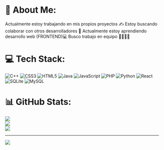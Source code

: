 # 💫 About Me:
Actualmente estoy trabajando en mis propios proyectos ✍
Estoy buscando colaborar con otros desarrolladores 🤝
Actualmente estoy aprendiendo desarrollo web (FRONTEND)💻
Busco trabajo en equipo 👨‍💻👨‍💻


# 💻 Tech Stack:
![C++](https://img.shields.io/badge/c++-%2300599C.svg?style=for-the-badge&logo=c%2B%2B&logoColor=white) ![CSS3](https://img.shields.io/badge/css3-%231572B6.svg?style=for-the-badge&logo=css3&logoColor=white) ![HTML5](https://img.shields.io/badge/html5-%23E34F26.svg?style=for-the-badge&logo=html5&logoColor=white) ![Java](https://img.shields.io/badge/java-%23ED8B00.svg?style=for-the-badge&logo=java&logoColor=white) ![JavaScript](https://img.shields.io/badge/javascript-%23323330.svg?style=for-the-badge&logo=javascript&logoColor=%23F7DF1E) ![PHP](https://img.shields.io/badge/php-%23777BB4.svg?style=for-the-badge&logo=php&logoColor=white) ![Python](https://img.shields.io/badge/python-3670A0?style=for-the-badge&logo=python&logoColor=ffdd54) ![React](https://img.shields.io/badge/react-%2320232a.svg?style=for-the-badge&logo=react&logoColor=%2361DAFB) ![SQLite](https://img.shields.io/badge/sqlite-%2307405e.svg?style=for-the-badge&logo=sqlite&logoColor=white) ![MySQL](https://img.shields.io/badge/mysql-%2300f.svg?style=for-the-badge&logo=mysql&logoColor=white)
# 📊 GitHub Stats:
![](https://github-readme-stats.vercel.app/api?username=orellana888&theme=algolia&hide_border=false&include_all_commits=false&count_private=false)<br/>
![](https://github-readme-streak-stats.herokuapp.com/?user=orellana888&theme=algolia&hide_border=false)<br/>
![](https://github-readme-stats.vercel.app/api/top-langs/?username=orellana888&theme=algolia&hide_border=false&include_all_commits=false&count_private=false&layout=compact)

---
[![](https://visitcount.itsvg.in/api?id=orellana888&icon=0&color=0)](https://visitcount.itsvg.in)

<!-- Proudly created with GPRM ( https://gprm.itsvg.in ) -->
